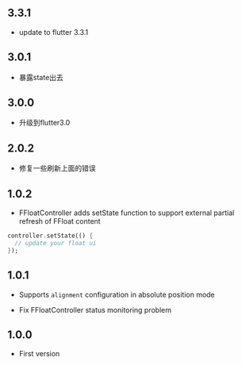 ## 3.3.1

* update to flutter 3.3.1

## 3.0.1

* 暴露state出去

## 3.0.0
* 升级到flutter3.0

## 2.0.2

- 修复一些刷新上面的错误

## 1.0.2

- FFloatController adds setState function to support external partial refresh of FFloat content

```dart
controller.setState(() {
  // update your float ui
});
```

## 1.0.1

- Supports `alignment` configuration in absolute position mode

- Fix FFloatController status monitoring problem

## 1.0.0

- First version
